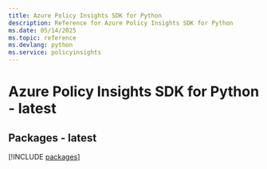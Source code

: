 ```yaml
---
title: Azure Policy Insights SDK for Python
description: Reference for Azure Policy Insights SDK for Python
ms.date: 05/14/2025
ms.topic: reference
ms.devlang: python
ms.service: policyinsights
---
```

# Azure Policy Insights SDK for Python - latest
## Packages - latest
[!INCLUDE [packages](policy-insights-index.md)]